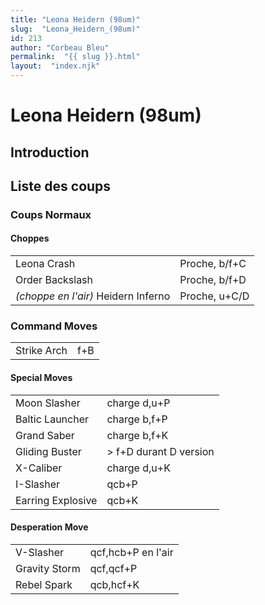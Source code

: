 ```yaml
---
title: "Leona Heidern (98um)"
slug:  "Leona_Heidern_(98um)"
id: 213
author: "Corbeau Bleu"
permalink:  "{{ slug }}.html"
layout:  "index.njk"
---
```


# Leona Heidern (98um)

## Introduction

## Liste des coups

### Coups Normaux

#### Choppes

|                                     |               |
|-------------------------------------|---------------|
| Leona Crash                         | Proche, b/f+C |
| Order Backslash                     | Proche, b/f+D |
| *(choppe en l'air)* Heidern Inferno | Proche, u+C/D |

### Command Moves

|             |     |
|-------------|-----|
| Strike Arch | f+B |

#### Special Moves

|                   |                         |
|-------------------|-------------------------|
| Moon Slasher      | charge d,u+P            |
| Baltic Launcher   | charge b,f+P            |
| Grand Saber       | charge b,f+K            |
| Gliding Buster    | \> f+D durant D version |
| X-Caliber         | charge d,u+K            |
| I-Slasher         | qcb+P                   |
| Earring Explosive | qcb+K                   |

#### Desperation Move

|               |                    |
|---------------|--------------------|
| V-Slasher     | qcf,hcb+P en l'air |
| Gravity Storm | qcf,qcf+P          |
| Rebel Spark   | qcb,hcf+K          |
